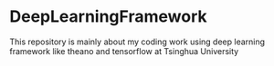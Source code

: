 # DeepLearningFramework
This repository is mainly about my coding work using deep learning framework like theano and tensorflow at Tsinghua University 
